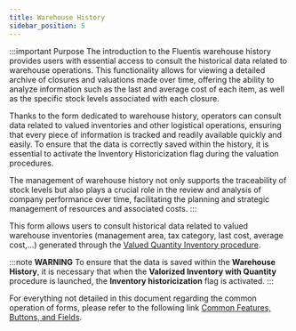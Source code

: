 ```yaml
---
title: Warehouse History 
sidebar_position: 5
---
```


:::important Purpose
The introduction to the Fluentis warehouse history provides users with essential access to consult the historical data related to warehouse operations. This functionality allows for viewing a detailed archive of closures and valuations made over time, offering the ability to analyze information such as the last and average cost of each item, as well as the specific stock levels associated with each closure.

Thanks to the form dedicated to warehouse history, operators can consult data related to valued inventories and other logistical operations, ensuring that every piece of information is tracked and readily available quickly and easily. To ensure that the data is correctly saved within the history, it is essential to activate the Inventory Historicization flag during the valuation procedures.

The management of warehouse history not only supports the traceability of stock levels but also plays a crucial role in the review and analysis of company performance over time, facilitating the planning and strategic management of resources and associated costs.
:::

This form allows users to consult historical data related to valued warehouse inventories (management area, tax category, last cost, average cost,...) generated through the [Valued Quantity Inventory procedure](/docs/logistics/physical-inventory/inventory-reports/valorized-inventory-with-quantity).

:::note **WARNING**
To ensure that the data is saved within the **Warehouse History**, it is necessary that when the **Valorized Inventory with Quantity** procedure is launched, the **Inventory historicization** flag is activated.
:::

For everything not detailed in this document regarding the common operation of forms, please refer to the following link [Common Features, Buttons, and Fields](/docs/guide/common).